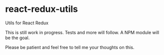 # react-redux-utils
Utils for React Redux

This is still work in progress. Tests and more will follow.
A NPM module will be the goal.

Please be patient and feel free to tell me your thoughts on this.
